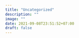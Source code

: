 ```yaml
---
title: "Uncategorized"
description: ""
image: ""
date: 2021-09-08T23:51:52+07:00
draft: false
---
```

